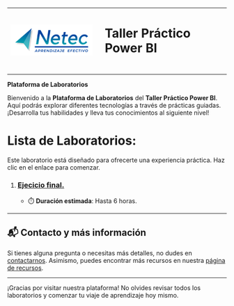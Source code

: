<div>
<table>
  <tbody>
      <tr>
    <td> 
        <img src="./images/neteclogo.png" width="250px">
    <td>
    <td>
      <h1>Taller Práctico Power BI<h1>
    </td>
  </tr>
  </tbody>
<table>
</div>

**Plataforma de Laboratorios**

Bienvenido a la **Plataforma de Laboratorios** del **Taller Práctico Power BI**. Aquí podrás explorar diferentes tecnologías a través de prácticas guiadas. ¡Desarrolla tus habilidades y lleva tus conocimientos al siguiente nivel!

# Lista de Laboratorios:

Este laboratorio está diseñado para ofrecerte una experiencia práctica. Haz clic en el enlace para comenzar.

01. ### [Ejecicio final.](./EjercicioFinal.md)
    - ⏱️ **Duración estimada**: Hasta 6 horas.

---
## 📬 **Contacto y más información**

Si tienes alguna pregunta o necesitas más detalles, no dudes en [contactarnos](mailto:soporte@netec.com). Asimismo, puedes encontrar más recursos en nuestra [página de recursos](https://netec.com).

---

¡Gracias por visitar nuestra plataforma! No olvides revisar todos los laboratorios y comenzar tu viaje de aprendizaje hoy mismo.
